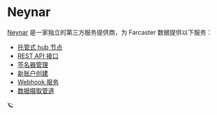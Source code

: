 # Neynar

[Neynar](https://neynar.com) 是一家独立的第三方服务提供商，为 Farcaster 数据提供以下服务：

- [托管式 hub 节点](https://docs.neynar.com/docs/create-a-stream-of-casts)
- [REST API 接口](https://docs.neynar.com/reference/quickstart)
- [签名器管理](https://docs.neynar.com/docs/which-signer-should-you-use-and-why)
- [新账户创建](https://docs.neynar.com/docs/how-to-create-a-new-farcaster-account-with-neynar)
- [Webhook 服务](https://docs.neynar.com/docs/how-to-create-webhooks-on-the-go-using-the-sdk)
- [数据摄取管道](https://docs.neynar.com/docs/how-to-choose-the-right-data-product-for-you)

🪐

